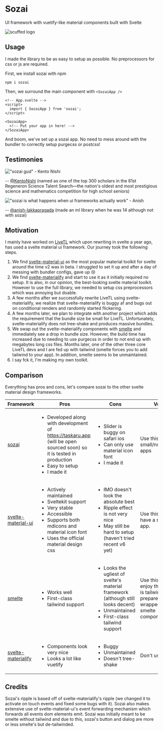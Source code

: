 # Sozai

UI framework with vuetify-like material components built with Svelte

![scuffed logo](https://user-images.githubusercontent.com/50760816/156042159-65aa794f-38bc-4cbc-9848-59063e4eeca7.png)


## Usage

I made the library to be as easy to setup as possible. No preprocessors for css or js are required.

First, we install sozai with npm

```
npm i sozai
```

Then, we surround the main component with `<SozaiApp />`

```svelte
<!-- App.svelte -->
<script>
  import { SozaiApp } from 'sozai';
</script>

<SozaiApp>
  <!-- Put your app in here! -->
</SozaiApp>
```

And boom, we've set up a sozai app. No need to mess around with the bundler to correctly setup purgecss or postcss!

## Testimonies

!["sozai gud" - Kento Nishi](https://user-images.githubusercontent.com/50760816/156039788-95cc8261-bf76-42e2-bfd7-24aee908a3f8.png)

-- [@KentoNishi](https://github.com/KentoNishi) (named as one of the top 300 scholars in the 81st Regeneron Science Talent Search—the nation's oldest and most prestigious science and mathematics competition for high school seniors)

!["sozai is what happens when ui frameworks actually work" - Anish](https://user-images.githubusercontent.com/50760816/156287622-f14e9b2e-f980-4ddb-be77-a9b77c90e089.png)

-- [@anish-lakkapragada](https://github.com/anish-lakkapragada/) (made an ml library when he was 14 although not with sozai)



## Motivation

I mainly have worked on [LiveTL](https://github.com/LiveTL/LiveTL) which upon rewriting in svelte a year ago, has used a svelte material ui framework. Our journey took the following steps.

1. We find [svelte-material-ui](https://github.com/hperrin/svelte-material-ui) as the most popular material toolkit for svelte around the time v2 was in beta. I struggled to set it up and after a day of messing with bundler configs, gave up 😢
2. We find [svelte-materialify](https://github.com/TheComputerM/svelte-materialify) and start to use it as it initially required no setup. It is also, in our opinion, the best-looking svelte material toolkit. However to use the full library, we needed to setup css preprocessors which was annoying but doable.
3. A few months after we successfully rewrite LiveTL using svelte-materialify, we realize that svelte-materialify is buggy af and bugs out on conditional renders and randomly started flickering.
4. A few months later, we plan to integrate with another project which adds the requirement that the bundle size be small for LiveTL. Unfortunately, svelte-materialify does not tree-shake and produces massive bundles.
5. We swap out the svelte-materialify components with [smelte](https://github.com/matyunya/smelte) and immediately see a drop in bundle size. However, the build time has increased due to needing to use purgecss in order to not end up with megabytes long css files. Months later, one of the other three core LiveTL devs and I are fed up with tailwind (smelte forces you to add tailwind to your app). In addition, smelte seems to be unmaintained.
6. I say fck it, I'm making my own toolkit.

## Comparison

Everything has pros and cons, let's compare sozai to the other svelte material design frameworks.

|Framework | Pros | Cons | Verdict |
|----------|------|------|---------|
| [sozai](https://github.com/r2dev2/sozai) | <ul><li>Developed along with development of https://taskaru.app (will be open sourced soon) so it is tested in production</li> <li>Easy to setup</li> <li>I made it</li></ul> | <ul><li>Slider is buggy on safari ios</li> <li>Can only use material icon font</li> <li>I made it</li></ul> | Use this in small/nonimportant apps |
| [svelte-material-ui](https://github.com/hperrin/svelte-material-ui) | <ul><li>Actively maintained</li> <li>Sveltekit support</li> <li>Very stable</li> <li>Accessible</li> <li>Supports both mdicons and material icon font</li> <li>Uses the official material design css</li></ul> | <ul><li>IMO doesn't look the absolute best</li> <li>Ripple effect is not very nice</li> <li>May still be hard to setup (haven't tried recent v6 yet)</li> | Use this if you have a serious app. |
| [smelte](https://github.com/matyunya/smelte) | <ul><li>Works well</li> <li>First-class tailwind support</li></ul> | <ul><li>Looks the ugliest of svelte's material framework (although still looks decent)</li> <li>Unmaintained</li> <li>First-class tailwind support</li></ul> | Use this if you enjoy the pain that is tailwind but be prepared to write wrappers around smelte components. |
| [svelte-materialify](https://github.com/TheComputerM/svelte-materialify) | <ul><li>Components look very nice</li> <li>Looks a lot like vuetify</li></ul> | <ul><li>Buggy</li> <li>Unmaintained</li> <li>Doesn't tree-shake</li></ul> | Don't use at all. |
  
 ## Credits
  
 Sozai's ripple is based off of svelte-materialify's ripple (we changed it to activate on touch events and fixed some bugs with it). Sozai also makes extensive use of svelte-material-ui's event forwarding mechanism which forwards all events dom elements emit. Sozai was initially meant to be smelte without tailwind and due to this, sozai's button and dialog are more or less smelte's but de-tailwinded.
